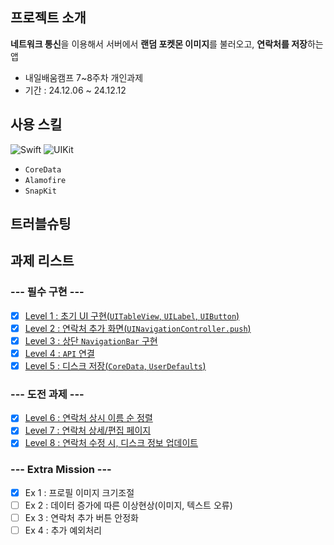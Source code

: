 ## 프로젝트 소개
**네트워크 통신**을 이용해서 서버에서 **랜덤 포켓몬 이미지**를 불러오고, **연락처를 저장**하는 앱

- 내일배움캠프 7~8주차 개인과제
- 기간 : 24.12.06 ~ 24.12.12

## 사용 스킬
![Swift](https://img.shields.io/badge/swift-F54A2A?style=for-the-badge&logo=swift&logoColor=white)
![UIKit](https://img.shields.io/badge/UIKit-2396F3?style=for-the-badge&logo=uikit&logoColor=white)
- `CoreData`
- `Alamofire`
- `SnapKit`

## 트러블슈팅

## 과제 리스트
### **--- 필수 구현 ---**
- [x] [Level 1 : 초기 UI 구현(`UITableView`, `UILabel`, `UIButton`)](https://github.com/hamsik22/NBC_W7-8_PhoneBook/pull/1)
- [x] [Level 2 : 연락처 추가 화면(`UINavigationController.push`)](https://github.com/hamsik22/NBC_W7-8_PhoneBook/pull/2)
- [x] [Level 3 : 상단 `NavigationBar` 구현](https://github.com/hamsik22/NBC_W7-8_PhoneBook/pull/3)
- [x] [Level 4 : `API` 연결](https://github.com/hamsik22/NBC_W7-8_PhoneBook/pull/4)
- [x] [Level 5 : 디스크 저장(`CoreData`, `UserDefaults`)](https://github.com/hamsik22/NBC_W7-8_PhoneBook/pull/5)

### **--- 도전 과제 ---**
- [x] [Level 6 : 연락처 상시 이름 순 정렬](https://github.com/hamsik22/NBC_W7-8_PhoneBook/pull/6)
- [x] [Level 7 : 연락처 상세/편집 페이지](https://github.com/hamsik22/NBC_W7-8_PhoneBook/pull/6)
- [x] [Level 8 : 연락처 수정 시, 디스크 정보 업데이트](https://github.com/hamsik22/NBC_W7-8_PhoneBook/pull/6)

### **--- Extra Mission ---**
- [x] Ex 1 : 프로필 이미지 크기조절
- [ ] Ex 2 : 데이터 증가에 따른 이상현상(이미지, 텍스트 오류)
- [ ] Ex 3 : 연락처 추가 버튼 안정화
- [ ] Ex 4 : 추가 예외처리
